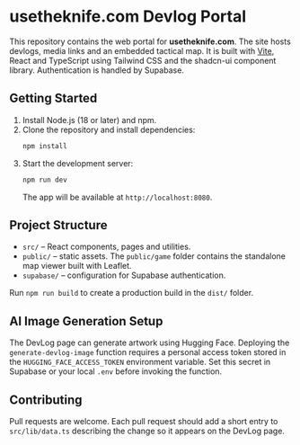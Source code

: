 # usetheknife.com Devlog Portal

This repository contains the web portal for **usetheknife.com**. The site hosts devlogs, media links and an embedded tactical map. It is built with [Vite](https://vitejs.dev/), React and TypeScript using Tailwind CSS and the shadcn-ui component library. Authentication is handled by Supabase.

## Getting Started

1. Install Node.js (18 or later) and npm.
2. Clone the repository and install dependencies:
   ```bash
   npm install
   ```
3. Start the development server:
   ```bash
   npm run dev
   ```
   The app will be available at `http://localhost:8080`.

## Project Structure

- `src/` – React components, pages and utilities.
- `public/` – static assets. The `public/game` folder contains the standalone map viewer built with Leaflet.
- `supabase/` – configuration for Supabase authentication.

Run `npm run build` to create a production build in the `dist/` folder.

## AI Image Generation Setup

The DevLog page can generate artwork using Hugging Face. Deploying the
`generate-devlog-image` function requires a personal access token stored in the
`HUGGING_FACE_ACCESS_TOKEN` environment variable. Set this secret in Supabase or
your local `.env` before invoking the function.

## Contributing

Pull requests are welcome. Each pull request should add a short entry to `src/lib/data.ts` describing the change so it appears on the DevLog page.

